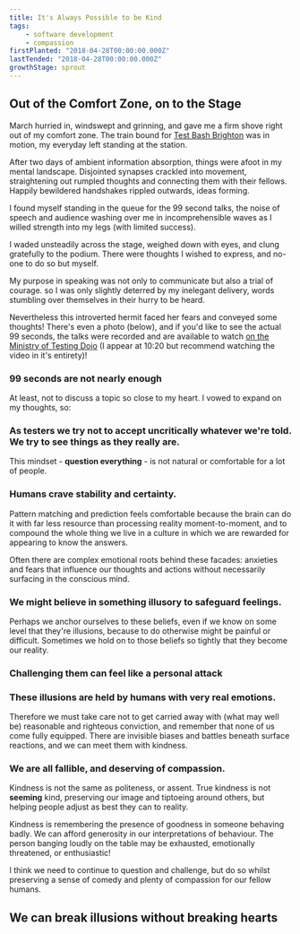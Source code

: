 ```yaml
---
title: It's Always Possible to be Kind
tags: 
    - software development
    - compassion
firstPlanted: "2018-04-28T00:00:00.000Z"
lastTended: "2018-04-28T00:00:00.000Z"
growthStage: sprout
---
```


## Out of the Comfort Zone, on to the Stage
March hurried in, windswept and grinning, and gave me a firm shove right out of my comfort zone.
The train bound for [Test Bash Brighton](https://dojo.ministryoftesting.com/events/testbash-brighton-2018) was in motion, my everyday left standing at the station.

After two days of ambient information absorption, things were afoot in my mental landscape. Disjointed synapses crackled into movement, straightening out rumpled thoughts and connecting them with their fellows. Happily bewildered handshakes rippled outwards, ideas forming.

I found myself standing in the queue for the 99 second talks, the noise of speech and audience washing over me in incomprehensible waves as I willed strength into my legs (with limited success).

<spacer height=4 ></spacer>

<note-illustration-image
    src="its-always-possible-to-be-kind/queue.png"
    alt="tbd">
</note-illustration-image>

I waded unsteadily across the stage, weighed down with eyes, and clung gratefully to the podium.
There were thoughts I wished to express, and no-one to do so but myself.

<note-illustration-image
    src="its-always-possible-to-be-kind/heartbeat.png"
    alt="tbd">
</note-illustration-image>

My purpose in speaking was not only to communicate but also a trial of courage. so I was only slightly deterred by my inelegant delivery, words stumbling over themselves in their hurry to be heard.

Nevertheless this introverted hermit faced her fears and conveyed some thoughts! There's even a photo (below), and if you'd like to see the actual 99 seconds, the talks were recorded and are available to watch [on the Ministry of Testing Dojo](https://dojo.ministryoftesting.com/dojo/lessons/99-second-talks-testbash-brighton-2018) (I appear at 10:20 but recommend watching the video in it's entirety)!

<note-tweet-image
    src="its-always-possible-to-be-kind/rosie-hamilton-99s-tweet.png"
    alt="Tweet from Rosie Hamilton reads: @constancehermit Consider that All humans are fallible, so be kind"
    link="https://twitter.com/Rosicadia/status/974700468755664897">
</note-tweet-image>

### 99 seconds are not nearly enough
At least, not to discuss a topic so close to my heart. I vowed to expand on my thoughts, so:


### As testers we try not to accept uncritically whatever we're told. We try to see things as they really are.
This mindset - **question everything** - is not natural or comfortable for a lot of people.

<note-illustration-image
    src="its-always-possible-to-be-kind/dont-accept-uncritically-1.png"
    alt="tbd">
</note-illustration-image>

### Humans crave stability and certainty.
Pattern matching and prediction feels comfortable because the brain can do it with far less resource than processing reality moment-to-moment, and to compound the whole thing we live in a culture in which we are rewarded for appearing to know the answers.

<note-illustration-image
    src="its-always-possible-to-be-kind/dont-accept-uncritically-2.png"
    alt="tbd">
</note-illustration-image>

Often there are complex emotional roots behind these facades: anxieties and fears that influence our thoughts and actions without necessarily surfacing in the conscious mind.

<note-illustration-image
    src="its-always-possible-to-be-kind/crave-certainty.png"
    alt="tbd">
</note-illustration-image>

### We might believe in something illusory to safeguard feelings.

<note-illustration-image
    src="its-always-possible-to-be-kind/denial.png"
    alt="tbd">
</note-illustration-image>


Perhaps we anchor ourselves to these beliefs, even if we know on some level that they're illusions, because to do otherwise might be painful or difficult.
Sometimes we hold on to those beliefs so tightly that they become our reality.

### Challenging them can feel like a personal attack

<note-illustration-image
    src="its-always-possible-to-be-kind/mistakes.png"
    alt="tbd">
</note-illustration-image>

<note-tweet-image
    src="its-always-possible-to-be-kind/marcel-gehlen-99s-tweet.png"
    alt="Tweet from Marcel Gehlen reads: Constance talks about how people can have problems with testers questioning everything. We need to be prepared for that."
    link="https://twitter.com/Marcel_Gehlen/status/974698467355394051">
</note-tweet-image>

### These illusions are held by humans with very real emotions.
Therefore we must take care not to get carried away with (what may well be) reasonable and righteous conviction, and remember that none of us come fully equipped. 
There are invisible biases and battles beneath surface reactions, and we can meet them with kindness.

<note-illustration-image
    src="its-always-possible-to-be-kind/compassion.png"
    alt="tbd">
</note-illustration-image>

### We are all fallible, and deserving of compassion.
Kindness is not the same as politeness, or assent. True kindness is not **seeming** kind, preserving our image and tiptoeing around others, but helping people adjust as best they can to reality.

Kindness is remembering the presence of goodness in someone behaving badly. We can afford generosity in our interpretations of behaviour. 
The person banging loudly on the table may be exhausted, emotionally threatened, or enthusiastic!

<note-illustration-image
    src="its-always-possible-to-be-kind/dont-worry.png"
    alt="tbd">
</note-illustration-image>

I think we need to continue to question and challenge, but do so whilst preserving a sense of comedy and plenty of compassion for our fellow humans.

## We can break illusions without breaking hearts

<note-tweet-image
    src="its-always-possible-to-be-kind/gem-hill-99s-tweet.png"
    alt="Tweet from Gem Hill reads: 'we can break illusions without breaking hearts' @constancehermit rocking a 99s talk"
    link="https://twitter.com/Gem_Hill/status/974698687854202882">
</note-tweet-image>